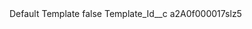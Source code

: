<?xml version="1.0" encoding="UTF-8"?>
<CustomMetadata xmlns="http://soap.sforce.com/2006/04/metadata" xmlns:xsi="http://www.w3.org/2001/XMLSchema-instance" xmlns:xsd="http://www.w3.org/2001/XMLSchema">
    <label>Default Template</label>
    <protected>false</protected>
    <values>
        <field>Template_Id__c</field>
        <value xsi:type="xsd:string">a2A0f000017slz5</value>
    </values>
</CustomMetadata>
